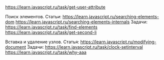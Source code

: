 https://learn.javascript.ru/task/get-user-attribute 

Поиск элементов.
Статьи: 
https://learn.javascript.ru/searching-elements-dom 
https://learn.javascript.ru/searching-elements-internals 
Задачи:
https://learn.javascript.ru/task/find-elements 
https://learn.javascript.ru/task/get-second-li 

Вставка и удаление узлов.
Статья: https://learn.javascript.ru/modifying-document 
Задачи:
https://learn.javascript.ru/task/clock-setinterval 
https://learn.javascript.ru/task/why-aaa 
